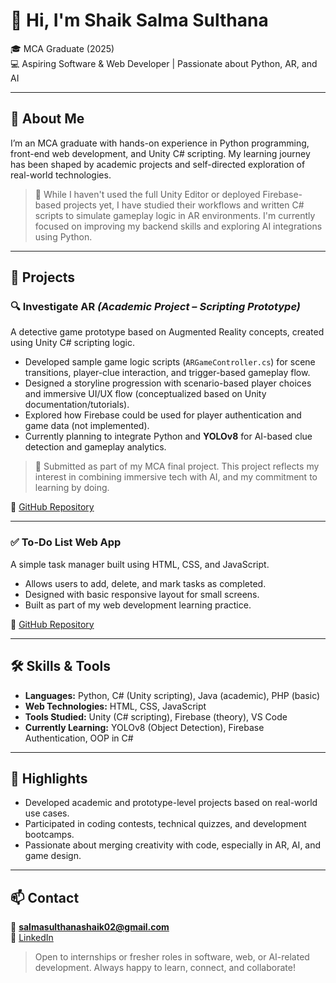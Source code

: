 # 👋 Hi, I'm Shaik Salma Sulthana

🎓 MCA Graduate (2025)  
💻 Aspiring Software & Web Developer | Passionate about Python, AR, and AI

---

## 🧾 About Me

I’m an MCA graduate with hands-on experience in Python programming, front-end web development, and Unity C# scripting. My learning journey has been shaped by academic projects and self-directed exploration of real-world technologies.

> 🧠 While I haven't used the full Unity Editor or deployed Firebase-based projects yet, I have studied their workflows and written C# scripts to simulate gameplay logic in AR environments. I'm currently focused on improving my backend skills and exploring AI integrations using Python.

---

## 🧩 Projects

### 🔍 Investigate AR *(Academic Project – Scripting Prototype)*  
A detective game prototype based on Augmented Reality concepts, created using Unity C# scripting logic.

- Developed sample game logic scripts (`ARGameController.cs`) for scene transitions, player-clue interaction, and trigger-based gameplay flow.  
- Designed a storyline progression with scenario-based player choices and immersive UI/UX flow (conceptualized based on Unity documentation/tutorials).  
- Explored how Firebase could be used for player authentication and game data (not implemented).  
- Currently planning to integrate Python and **YOLOv8** for AI-based clue detection and gameplay analytics.

> 📌 Submitted as part of my MCA final project. This project reflects my interest in combining immersive tech with AI, and my commitment to learning by doing.

🔗 [GitHub Repository](https://github.com/salmasulthana-dev/InvestigateAR-Game)

---

### ✅ To-Do List Web App  
A simple task manager built using HTML, CSS, and JavaScript.

- Allows users to add, delete, and mark tasks as completed.  
- Designed with basic responsive layout for small screens.  
- Built as part of my web development learning practice.

🔗 [GitHub Repository](https://github.com/salmasulthana-dev/todo-list-webapp)

---

## 🛠 Skills & Tools

- **Languages:** Python, C# (Unity scripting), Java (academic), PHP (basic)  
- **Web Technologies:** HTML, CSS, JavaScript  
- **Tools Studied:** Unity (C# scripting), Firebase (theory), VS Code  
- **Currently Learning:** YOLOv8 (Object Detection), Firebase Authentication, OOP in C#

---

## 🏅 Highlights

- Developed academic and prototype-level projects based on real-world use cases.  
- Participated in coding contests, technical quizzes, and development bootcamps.  
- Passionate about merging creativity with code, especially in AR, AI, and game design.

---

## 📫 Contact

📧 **salmasulthanashaik02@gmail.com**  
🔗 [LinkedIn](https://www.linkedin.com/in/salmasulthana-dev) 

> Open to internships or fresher roles in software, web, or AI-related development. Always happy to learn, connect, and collaborate!
